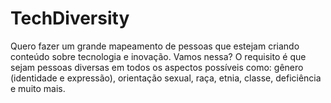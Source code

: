 # TechDiversity
Quero fazer um grande mapeamento de pessoas que estejam criando conteúdo sobre tecnologia e inovação. Vamos nessa? O requisito é que sejam pessoas diversas em todos os aspectos possíveis como: gênero (identidade e expressão), orientação sexual,  raça, etnia, classe, deficiência e muito mais.
